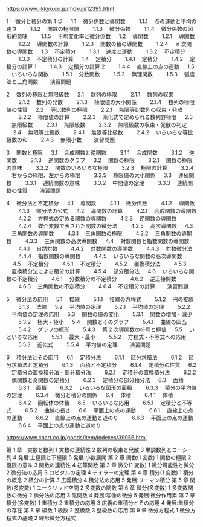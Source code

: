 https://www.jikkyo.co.jp/mokuji/12395.html

1 　微分と積分の第 1 歩
　 1.1 　微分係数と導関数
　　 1.1.1 　点の運動と平均の速さ
　　 1.1.2 　関数の極限値
　　 1.1.3 　微分係数
　　 1.1.4 　微分係数の図形的意味
　　 1.1.5 　平均変化率と微分係数
　 1.2 　導関数
　　 1.2.1 　導関数
　　 1.2.2 　導関数の計算
　　 1.2.3 　関数の積の導関数
　　 1.2.4 　 n 次関数の導関数
　 1.3 　不定積分
　　 1.3.1 　速度と運動
　　 1.3.2 　不定積分
　　 1.3.3 　不定積分の計算
　 1.4 　定積分
　　 1.4.1 　定積分
　　 1.4.2 　定積分の計算 1
　　 1.4.3 　定積分の計算 2
　　 1.4.4 　直線上の点の運動
　 1.5 　いろいろな関数
　　 1.5.1 　分数関数
　　 1.5.2 　無理関数
　　 1.5.3 　弧度法と三角関数
　　演習問題

2 　数列の極限と無限級数
　 2.1 　数列の極限
　　 2.1.1 　数列の収束
　　 2.1.2 　数列の発散
　　 2.1.3 　極限値の大小関係
　　 2.1.4 　数列の極限値の性質
　 2.2 　等比数列の極限
　　 2.2.1 　無限等比数列の収束・発散
　　 2.2.2 　極限値の計算
　　 2.2.3 　漸化式で定められる数列野極限
　 2.3 　無限級数
　　 2.3.1 　無限級数
　　 2.3.2 　無限級数の収束・発散の判定
　 2.4 　無限等比級数
　　 2.4.1 　無限等比級数
　　 2.4.2 　いろいろな等比級数の和
　　 2.4.3 　無限小数
　　演習問題

3 　関数と極限
　 3.1 　合成関数と逆関数
　　 3.1.1 　合成関数
　　 3.1.2 　逆関数
　　 3.1.3 　逆関数のグラフ
　 3.2 　関数の極限
　　 3.2.1 　関数の極限の意味
　　 3.2.2 　関数のいろいろな極限
　　 3.2.3 　極限の計算
　　 3.2.4 　右からの極限、左からの極限
　　 3.2.5 　極限値の大小関係
　 3.3 　連続関数
　　 3.3.1 　連続関数の意味
　　 3.3.2 　中間値の定理
　　 3.3.3 　連続関数の性質
　　演習問題

4 　微分法と不定積分
　 4.1 　導関数
　　 4.1.1 　微分係数
　　 4.1.2 　導関数
　　 4.1.3 　微分法の公式
　 4.2 　導関数の計算
　　 4.2.1 　合成関数の導関数
　　 4.2.2 　方程式の定める関数の導関数
　　 4.2.3 　逆関数の導関数
　　 4.2.4 　媒介変数で表された関数の微分法
　　 4.2.5 　高次導関数
　 4.3 　三角関数の導関数
　　 4.3.1 　三角関数の極限
　　 4.3.2 　三角関数の導関数
　　 4.3.3 　三角関数の高次導関数
　 4.4 　対数関数と指数関数の導関数
　　 4.4.1 　自然対数
　　 4.4.2 　対数関数の導関数
　　 4.4.3 　対数微分法
　　 4.4.4 　指数関数の導関数
　　 4.4.5 　いろいろな関数の高次導関数
　 4.5 　不定積分
　　 4.5.1 　不定積分
　　 4.5.2 　置換積分法
　　 4.5.3 　置換積分法による積分の計算
　　 4.5.4 　部分積分法
　 4.6 　いろいろな関数の不定積分
　　 4.6.1 　分数積分の不定積分
　　 4.6.2 　逆正接関数
　　 4.6.3 　三角関数の不定積分
　　 4.6.4 　不定積分の計算
　　演習問題

5 　微分法の応用
　 5.1 　接線
　　 5.1.1 　接線の方程式
　　 5.1.2 　円の接線
　　 5.1.3 　法線
　 5.2 　平均値の定理
　　 5.2.1 　平均値の定理
　　 5.2.2 　平均値の定理の応用
　 5.3 　関数の値の変化
　　 5.3.1 　関数の増加・減少
　　 5.3.2 　極大・極小
　 5.4 　関数とそのグラフ
　　 5.4.1 　曲線の凹凸
　　 5.4.2 　グラフの概形
　　 5.4.3 　第 2 次導関数の符号と極値
　 5.5 　いといろな応用
　　 5.5.1 　最大・最小
　　 5.5.2 　方程式・不等式への応用
　　 5.5.3 　近似式
　　 5.5.4 　平均値の定理
　　演習問題

6 　積分法とその応用
　 6.1 　定積分法
　　 6.1.1 　区分求積法
　　 6.1.2 　区分求積法と定積分
　　 6.1.3 　面積と不定積分
　　 6.1.4 　定積分の性質
　 6.2 　定積分の置換積分法・部分積分法
　　 6.2.1 　定積分の置換積分法
　　 6.2.2 　偶関数と奇関数の定積分
　　 6.2.3 　定積分の部分積分法
　 6.3 　面積
　　 6.3.1 　面積
　　 6.3.2 　いろいろな図形の面積
　　 6.3.3 　積分の平均値の定理
　　 6.3.4 　微分と積分の関係
　 6.4 　体積
　　 6.4.1 　体積
　　 6.4.2 　回転体の体積
　 6.5 　いろいろな応用
　　 6.5.1 　定積分と不等式
　　 6.5.2 　曲線の長さ
　 6.6 　平面上の点の運動
　　 6.6.1 　直線上の点の運動
　　 6.6.2 　直線上の点の運動と道のり
　　 6.6.3 　平面上の点の運動
　　 6.6.4 　平面上の点の運動と道のり

https://www.chart.co.jp/goods/item/indexes/39956.html

第 1 章　実数と数列
1 実数の連続性
2 数列の収束と発散
3 単調数列とコーシー列
4 発展:上極限と下極限
5 発展:小数展開
第 2 章 関数(1 変数)
1 関数の極限
2 極限の意味
3 関数の連続性
4 初等関数
第 3 章 微分(1 変数)
1 微分可能性と微分
2 微分法の応用
3 ロピタルの定理
4 テイラーの定理
第 4 章 積分(1 変数)
1 積分の概念
2 積分の計算
3 広義積分
4 積分法の応用
5 発展:リーマン積分
第 5 章 関数(多変数)
1 ユークリッド空間
2 多変数の関数
第 6 章 微分(多変数)
1 多変数関数の微分
2 微分法の応用
3 陰関数
4 発展:写像の微分
5 発展:微分作用素
第 7 章 積分(多変数)
1 重積分
2 重積分の応用
3 広義の重積分とその応用
4 発展:重積分の存在
第 8 章 級数
1 級数
2 整級数
3 整級数の応用
第 9 章 微分方程式
1 微分方程式の基礎
2 線形微分方程式
